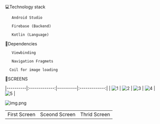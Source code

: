 💻Technology stack

       Android Studio

       Firebase (Backend)

       Kotlin (Language)
 
🔆Dependencies 

       Viewbinding

       Navigation Fragmets

      Coil for image loading

🔆SCREENS


|----------|:-------------:|----------|:-------------:|
|                                                ![1](https://github.com/ahasandev/OnlineSheba-Kotlin/assets/153377141/dfaef49e-94fe-4681-b0fc-f01702a390b1)                                                           | ![2](https://github.com/ahasandev/OnlineSheba-Kotlin/assets/153377141/06827ee8-7e3b-4c22-b9f9-0cf5841b1ce9) | ![3](https://github.com/ahasandev/OnlineSheba-Kotlin/assets/153377141/39ba437b-938f-4703-ba02-f98728b3552f) | ![4](https://github.com/ahasandev/OnlineSheba-Kotlin/assets/153377141/2851a5a8-c667-4a9b-aa61-1f5b06564cd7) | ![5](https://github.com/ahasandev/OnlineSheba-Kotlin/assets/153377141/cceb9f57-3184-490d-a37b-cf2033687537) | 

![img.png](img.png)


<table>
  <tr>
    <td>First Screen</td>
     <td>Sceond Screen</td>
     <td>Thrid Screen</td>
  </tr>
  <tr>
 
  </tr>
 </table>


      
  


